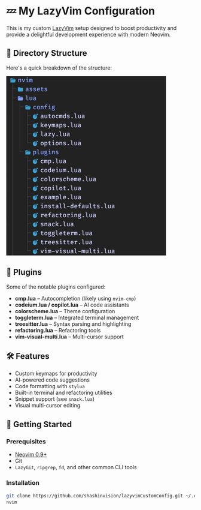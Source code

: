# 💤 My LazyVim Configuration

This is my custom [LazyVim](https://github.com/LazyVim/LazyVim) setup designed to boost productivity and provide a delightful development experience with modern Neovim.

## 📁 Directory Structure

Here's a quick breakdown of the structure:

![Directory Structure](./assets/dir.jpg)

## 🔌 Plugins

Some of the notable plugins configured:

- **cmp.lua** – Autocompletion (likely using `nvim-cmp`)
- **codeium.lua / copilot.lua** – AI code assistants
- **colorscheme.lua** – Theme configuration
- **toggleterm.lua** – Integrated terminal management
- **treesitter.lua** – Syntax parsing and highlighting
- **refactoring.lua** – Refactoring tools
- **vim-visual-multi.lua** – Multi-cursor support

## 🛠 Features

- Custom keymaps for productivity
- AI-powered code suggestions
- Code formatting with `stylua`
- Built-in terminal and refactoring utilities
- Snippet support (see `snack.lua`)
- Visual multi-cursor editing

## 🚀 Getting Started

### Prerequisites

- [Neovim 0.9+](https://neovim.io/)
- Git
- `LazyGit`, `ripgrep`, `fd`, and other common CLI tools

### Installation

```bash
git clone https://github.com/shashinvision/lazyvimCustomConfig.git ~/.config/nvim
nvim

```
